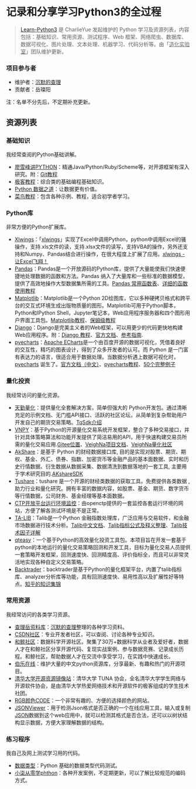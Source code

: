 # 记录和分享学习Python3的全过程
>[Learn-Python3](https://github.com/ZlphaCharlie/Learn_Python3/) 是 CharlieYue 发起维护的 Python 学习及资源列表，内容包括：基础知识、常用资源、测试程序、Web 框架、网络爬虫、数据库、数据可视化、图片处理、文本处理、机器学习、代码分析等。由「<u>造化实验室</u>」团队维护更新。

### 项目参与者
- 维护者：[沉默的查理](https://github.com/zlphacharlie)
- 贡献者：岳璨阳

注：名单不分先后，不定期补充更新。

## 资源列表

### 基础知识

我经常查阅的Python基础讲解。

- [廖雪峰讲PYTHON](https://www.liaoxuefeng.com/wiki/1016959663602400)：精通Java/Python/Ruby/Scheme等，对开源框架有深入研究。附：[Git教程](https://www.liaoxuefeng.com/wiki/896043488029600)
- [极客教程](https://geek-docs.com/)：综合类的基础编程基础知识。
- [Python 数据之道](http://liyangbit.com/)：让数据更有价值。
- [菜鸟教程](https://www.runoob.com/)：包含各种示例、教程，适合初学者学习。

### Python库

非常方便的Python扩展库。

- [Xlwings](https://www.xlwings.org/)：「<u>xlwings</u>」实现了Excel中调用Python，python中调用Excel的骚操作，支持.xls文件的读，支持.xlsx文件的读写，支持VBA的操作，另外还支持和Numpy、Pandas结合进行操作，在很大程度上扩展了应用。[xlwings - 让Excel飞翔！](https://docs.xlwings.org/zh_CN/latest/index.html)
- [Pandas](https://pandas.pydata.org/)：Pandas是一个开放源码的Python库，提供了大量能使我们快速便捷地处理数据的函数和方法。Pandas 纳入了大量库和一些标准的数据模型，提供了高效地操作大型数据集所需的工具。[Pandas 常用函数表](https://geek-docs.com/pandas/pandas-function/pandas-function.html)、[详细的函数使用教程](https://www.cjavapy.com/category/33/)
- [Matplotlib](https://matplotlib.net/)：Matplotlib是一个Python 2D绘图库，它以多种硬拷贝格式和跨平台的交互式环境生成出版物质量的图形。Matplotlib可用于Python脚本，Python和IPython Shell，Jupyter笔记本，Web应用程序服务器和四个图形用户界面工具包。[Matplotlib教程](http://c.biancheng.net/matplotlib/)、[保姆级教程](https://zhuanlan.zhihu.com/p/399679043)
- [Django](https://www.djangoproject.com/)：Django是完美主义者的Web框架，可以用更少的代码更快地构建Web应用程序。附：[Django 教程](https://www.runoob.com/django/django-tutorial.html)、[官方文档](https://docs.djangoproject.com/zh-hans/4.1/)、[参考指南](https://docs.djangoproject.com/zh-hans/4.1/topics/).
- [pyecharts](https://github.com/pyecharts/pyecharts)：[Apache ECharts](https://echarts.apache.org/zh/index.html)是一个由百度开源的数据可视化，凭借着良好的交互性，精巧的图表设计，得到了众多开发者的认可。而 Python 是一门富有表达力的语言，很适合用于数据处理。当数据分析遇上数据可视化时，[pyecharts](https://github.com/pyecharts/pyecharts) 诞生了。[官方文档（中文）](https://pyecharts.org/#/zh-cn/intro)、[pyecharts教程](https://www.heywhale.com/mw/project/5eb7958f366f4d002d783d4a)、[50个完整例子](https://www.heywhale.com/mw/project/5faf844d7d1e6d0030d75665)

### 量化投资

我经常访问的量化资源。

- [天勤量化](https://www.shinnytech.com/tianqin/)：提供量化全套解决方案，简单但强大的 Python开发包。通过清晰充足的示例文档、无门槛API接口、活跃的社区论坛，从简单到复杂帮助用户开发自己的期货交易策略。[TqSdk介绍](https://doc.shinnytech.com/tqsdk/latest/)
- [VNPY](https://github.com/vnpy/vnpy)：基于Python的开源量化交易系统开发框架，整合了多种交易接口，并针对具体策略算法和功能开发提供了简洁易用的API，用于快速构建交易员所需的量化交易应用.[Gitee位置](https://gitee.com/vnpy/vnpy)、[VeighNa项目文档](https://www.vnpy.com/docs/cn/index.html)、[VeighNa量化社区](https://www.vnpy.com/forum/)
- [AkShare](https://github.com/akfamily/akshare)：是基于 Python 的财经数据接口库, 目的是实现对股票、期货、期权、基金、外汇、债券、指数、加密货币等金融产品的基本面数据、实时和历史行情数据、衍生数据从数据采集、数据清洗到数据落地的一套工具, 主要用于学术研究目的.[AKshareSDK](https://www.akshare.xyz/)
- [Tushare](https://tushare.pro/)：tushare 是一个开源的财经类数据的获取工具。免费提供各类数据 , 助力行业和量化研究。拥有丰富的数据内容，如股票、基金、期货、数字货币等行情数据，公司财务、基金经理等基本面数据。
- [CTP开放平台运行环境监控](http://122.51.136.165:50080/detail.html)：由openctp提供的一套监控各套运行环境的网站，方便了解各测试环境是不是正常。
- [TA-LIB](https://mrjbq7.github.io/ta-lib/)：Talib是一个Python 金融指数处理库，广泛应用与交易软件，和金融市场数据进行技术分析。[Talib中文文档](https://www.bookstack.cn/read/talib-zh/README.md)、[Talib指标公式及释义整理](https://www.cnblogs.com/forest128/p/13823649.html)、[Talib技术因子详解](https://blog.csdn.net/suiyingy/category_11195125.html)
- [qteasy](https://github.com/shepherdpp/qteasy)：一个基于Python的高效量化投资工具包。本项目旨在开发一套基于python的本地运行的量化交易策略回测和开发工具，目标为量化交易人员提供一套策略开发框架，回测速度快、回测精度高、评价指标全，而且可以非常灵活地实现各种自定义交易策略。
- [Backtrader](https://backtrader.apachecn.org/#/)：backtrader是基于Python的量化框架平台，内置了talib指标库、analyzer分析库等功能，具有回测速度快、易用性高以及扩展性好等特点。[知乎的知识集锦](https://www.zhihu.com/topic/21663414/hot)

### 常用资源

我经常访问的各类学习资源。

- [查理岳资料库](https://github.com/zlphacharlie/Learn_Python3/tree/main/information)：<u>沉默的查理</u>整理的各种学习资料。
- [CSDN社区](https://www.csdn.net/)：专业开发者社区，可以查阅、讨论各种专业知识。
- [和鲸社区](https://www.heywhale.com/home)：数据科学开源社区。聚集了30万+数据科学从业者及爱好者，数据人才在和鲸社区分享开源代码、复现实战案例、参与数据竞赛、记录成长历程。和鲸社区，帮助数据人才在交流中享受学习，在实践中快速成长。
- [伯乐在线](https://github.com/jobbole)：维护大量的中文python资源库，分享最新、有趣和热门的开源项目。
- [清华大学开源资源镜像站](https://mirrors.tuna.tsinghua.edu.cn/)：清华大学 TUNA 协会，全名清华大学学生网络与开源软件协会，是由清华大学热爱网络技术和开源软件的极客组成的学生技术社团。
- [RGB颜色CODE](https://rgb.to/)：一个非常有趣的、方便的选择颜色的网站。
- [JSONViewer](http://jsonviewer.stack.hu/)：用于检测Json格式是否正确的一个在线应用工具，输入或复制<u>JSON</u>数据到这个web应用中，就可以检测其格式是否合法，还可以以树状结构显示数据，方便大家理解数据的结构。

### 练习程序

我自己及网上测试学习用的代码。

- [数据类型](https://github.com/zlphacharlie/Learn_Python3/blob/main/tutorials/datatype.py)：Python 基础的数据类型代码测试。
- [小柒从零学phthon](https://gitee.com/52itstyle/Python)：各种开发案例，不定期更新，可以了解比较规范的编码方式。
